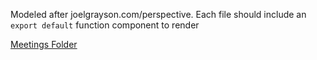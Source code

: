 Modeled after joelgrayson.com/perspective. Each file should include an `export default` function component to render

[Meetings Folder](https://drive.google.com/drive/folders/1mh3WEHpU5hdXgtQl5coAaU-Viyb_YoOT)
